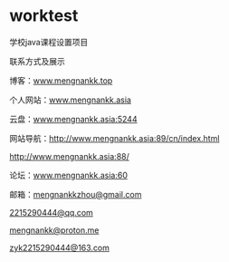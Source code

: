 # worktest
学校java课程设置项目

联系方式及展示

博客：www.mengnankk.top

个人网站：www.mengnankk.asia

云盘：www.mengnankk.asia:5244

网站导航：http://www.mengnankk.asia:89/cn/index.html

http://www.mengnankk.asia:88/

论坛：www.mengnankk.asia:60

邮箱：mengnankkzhou@gmail.com

2215290444@qq.com

mengnankk@proton.me

zyk2215290444@163.com

